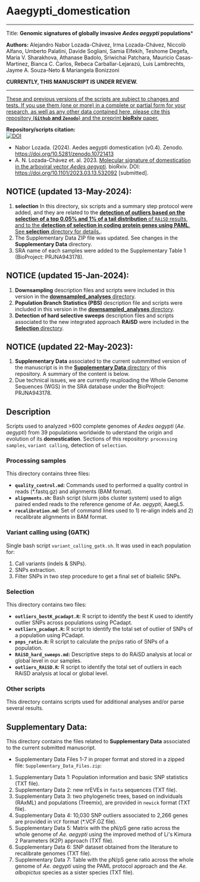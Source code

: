 # Aaegypti_domestication
---
Title:
**Genomic signatures of globally invasive *Aedes aegypti* populations***

**Authors:** Alejandro Nabor Lozada-Chávez, Irma Lozada-Chávez, Niccolò Alfano, Umberto Palatini, Davide Sogliani, Samia Elfekih, Teshome Degefa, Maria V. Sharakhova, Athanase Badolo, Sriwichai Patchara, Mauricio Casas-Martinez, Bianca C. Carlos, Rebeca Carballar-Lejarazú, Luis Lambrechts, Jayme A. Souza-Neto & Mariangela Bonizzoni

**CURRENTLY, THIS MANUSCRIPT IS UNDER REVIEW.**

--- 

<ins>These and previous versions of the scripts are subject to changes and tests. If you use them (one or more) in a complete or partial form for your research, as well as any other data contained here, please cite this repository (**`Github` and `Zenodo`**) and the preprint **bioRxiv** paper.</ins>

  **Repository/scripts citation:**\
   [![DOI](https://zenodo.org/badge/DOI/10.5281/zenodo.10721413.svg)](https://doi.org/10.5281/zenodo.10721413)
   
   * Nabor Lozada. (2024). Aedes aegypti domestication (v0.4). Zenodo. https://doi.org/10.5281/zenodo.10721413
   * A. N. Lozada-Chávez et. al. 2023. [Molecular signature of domestication in the arboviral vector *Aedes aegypti*](https://doi.org/10.1101/2023.03.13.532092). bioRxiv. DOI: https://doi.org/10.1101/2023.03.13.532092 [submitted]. 

##
## NOTICE (updated 13-May-2024):
1) **selection** In this directory, six scripts and a summary step protocol were added, and they are related to the <ins>**detection of outliers based on the selection of a top 0.05% and 1% of a tail distribution** of `RAiSD` results, and to the **detection of selection in coding protein genes using PAML**. See **selection** directory for details.</ins>.
2) The Supplementary Data ZIP file was updated. See changes in the **Supplementary Data** directory.
3) SRA name of each samples were added to the Supplementary Table 1 (BioProject: PRJNA943178).
##
## NOTICE (updated 15-Jan-2024):
1) **Downsampling** description files and scripts were included in this version in the <ins>**downsampled_analyses** directory</ins>.
2) **Population Branch Statistics  (PBS)** description file and scripts were included in this version in the <ins>**downsampled_analyses** directory</ins>.
3) **Detection of hard selective sweeps** description files and scripts associated to the new integrated approach **RAiSD** were included in the <ins>**Selection** directory</ins>. 
##
## NOTICE (updated 22-May-2023):
1) **Supplementary Data** associated to the current submmitted version of the manuscript is in the <ins>**Supplementary Data** directory</ins> of this repository. A summary of the content is below. 
2) Due technical issues, we are currently reuploading the Whole Genome Sequences (WGS) in the SRA database under the BioProject: PRJNA943178.

## 
## Description

Scripts used to analyzed >600 complete genomes of *Aedes aegypti* (*Ae. aegypti*) from 39 populations worldwide to uderstand the origin and evolution of its **domestication**. Sections of this repository: `processing samples`, `variant calling`, detection of `selection`.



### Processing samples

This directory contains three files:
* **`quality_control.md`:** Commands used to performed a quality control in reads (\*.fastq.gz) and alignments (BAM format).
* **`alignments.sh`:** Bash script (slurm jobs cluster system) used to align paired ended reads to the reference genome of *Ae. aegypti*, AaegL5.
* **`recalibration.md`:** Set of command lines used to 1) re-align indels and 2) recalibrate alignments in BAM format.
  

### Variant calling using (GATK)

Single bash script `variant_calling_gatk.sh`. It was used in each population for:
  1) Call variants (indels & SNPs). 
  2) SNPs extraction.
  3) Filter SNPs in two step procedure to get a final set of biallelic SNPs.


### Selection

This directory contains two files:
* **`outliers_bestK_pcadapt.R`:** R script to identify the best K used to identify outlier SNPs across populations using PCadapt.
* **`outliers_pcadapt.R`:** R script to identify the total set of outlier of SNPs of a population using PCadapt.
* **`pnps_ratio.R`:** R script to calculate the pn/ps ratio of SNPs of a population.
* **`RAiSD_hard_sweeps.md`:** Descriptive steps to do RAiSD analysis at local or global level in our samples.
* **`outliers_RAiSD.R`:** R script to identify the total set of outliers in each RAiSD analysis at local or global level.

### Other scripts

This directory contains scripts used for additional analyses and/or parse several results. 


## 
## Supplementary Data: 

This directory contains the files related to **Supplementary Data** associated to the current submitted manuscript.

* Supplementary Data Files 1-7 in proper format and stored in a zipped file: `Supplementary_Data_Files.zip`: 

 1) Supplementary Data 1: Population information and basic SNP statistics (TXT file).
 2) Supplementary Data 2: new nrEVEs in `fasta` sequences (TXT file).
 3) Supplementary Data 3: two phylogenetic trees, based on individuals (RAxML) and populations (Treemix), are provided in `newick` format (TXT file).
 4) Supplementary Data 4: 10,030 SNP outliers associated to 2,266 genes are provided in `VCF` format (\*.VCF.GZ file).
 5) Supplementary Data 5: Matrix with the pN/pS gene ratio across the whole genome of *Ae. aegypti* using the improved method of Li's Kimura 2 Parameters (K2P) approach (TXT file).
 6) Supplementary Data 6: SNP dataset obtained from the literature to recalibrate genomes (TXT file).
 7) Supplementary Data 7: Table with the pN/pS gene ratio across the whole genome of *Ae. aegypti* using the PAML protocol approach and the *Ae. albopictus* species as a sister species (TXT file).

